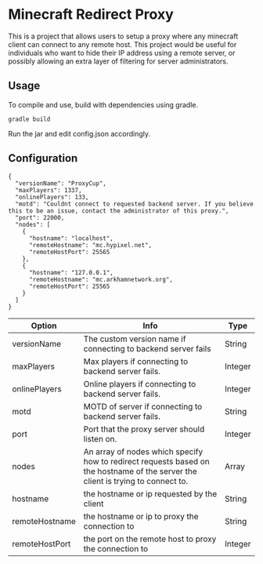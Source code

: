 # Minecraft Redirect Proxy
This is a project that allows users to setup a proxy where any minecraft client can connect to any remote host. This project would be useful for individuals who want to hide their IP address using a remote server, or possibly allowing an extra layer of filtering for server administrators. 
## Usage
To compile and use, build with dependencies using gradle.
```
gradle build
```
Run the jar and edit config.json accordingly.

## Configuration
```
{
  "versionName": "ProxyCup",
  "maxPlayers": 1337,
  "onlinePlayers": 133,
  "motd": "Couldnt connect to requested backend server. If you believe this to be an issue, contact the administrator of this proxy.",
  "port": 22000,
  "nodes": [
    {
      "hostname": "localhost",
      "remoteHostname": "mc.hypixel.net",
      "remoteHostPort": 25565
    },
    {
      "hostname": "127.0.0.1",
      "remoteHostname": "mc.arkhamnetwork.org",
      "remoteHostPort": 25565
    }
  ]
}
```

| Option | Info | Type |
|-|-|-|
| versionName | The custom version name if connecting to backend server fails | String |
| maxPlayers | Max players if connecting to backend server fails. | Integer |
| onlinePlayers | Online players if connecting to backend server fails.| Integer |
| motd | MOTD of server if connecting to backend server fails. | String |
| port | Port that the proxy server should listen on. | Integer |
| nodes | An array of nodes which specify how to redirect requests based on the hostname of the server the client is trying to connect to. | Array |
| hostname | the hostname or ip requested by the client | String |
| remoteHostname | the hostname or ip to proxy the connection to | String |
| remoteHostPort | the port on the remote host to proxy the connection to | Integer |